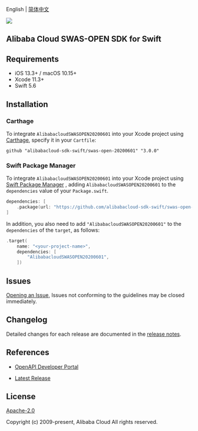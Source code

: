 English | [简体中文](README-CN.md)

![](https://aliyunsdk-pages.alicdn.com/icons/AlibabaCloud.svg)

## Alibaba Cloud SWAS-OPEN SDK for Swift

## Requirements

- iOS 13.3+ / macOS 10.15+
- Xcode 11.3+
- Swift 5.6

## Installation

### Carthage

To integrate `AlibabacloudSWASOPEN20200601` into your Xcode project using [Carthage](https://github.com/Carthage/Carthage), specify it in your `Cartfile`:

```ogdl
github "alibabacloud-sdk-swift/swas-open-20200601" "3.0.0"
```

### Swift Package Manager

To integrate `AlibabacloudSWASOPEN20200601` into your Xcode project using [Swift Package Manager](https://swift.org/package-manager/) , adding `AlibabacloudSWASOPEN20200601` to the `dependencies` value of your `Package.swift`.

```swift
dependencies: [
    .package(url: "https://github.com/alibabacloud-sdk-swift/swas-open-20200601.git", from: "3.0.0")
]
```

In addition, you also need to add `"AlibabacloudSWASOPEN20200601"` to the `dependencies` of the `target`, as follows:

```swift
.target(
    name: "<your-project-name>",
    dependencies: [
        "AlibabacloudSWASOPEN20200601",
    ])
```

## Issues

[Opening an Issue](https://github.com/alibabacloud-sdk-swift/swas-open-20200601/issues/new), Issues not conforming to the guidelines may be closed immediately.

## Changelog

Detailed changes for each release are documented in the [release notes](./ChangeLog.txt).

## References

* [OpenAPI Developer Portal](https://next.api.alibabacloud.com/home)
- [Latest Release](https://github.com/alibabacloud-sdk-swift/swas-open-20200601)

## License

[Apache-2.0](http://www.apache.org/licenses/LICENSE-2.0)

Copyright (c) 2009-present, Alibaba Cloud All rights reserved.
